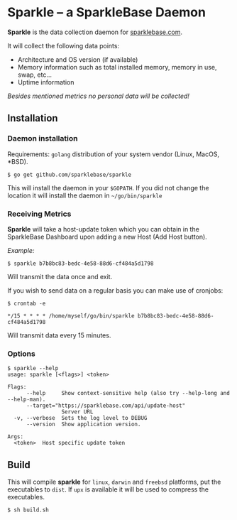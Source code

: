 # Sparkle – a SparkleBase Daemon

**Sparkle** is the data collection daemon for [sparklebase.com](https://sparklebase.com).

It will collect the following data points:
* Architecture and OS version (if available)
* Memory information such as total installed memory, memory in use, swap, etc…
* Uptime information

*Besides mentioned metrics no personal data will be collected!* 

## Installation

### Daemon installation
Requirements: `golang` distribution of your system vendor (Linux, MacOS, *BSD).

```
$ go get github.com/sparklebase/sparkle
```
This will install the daemon in your `$GOPATH`. If you did not change the location it will install the daemon in `~/go/bin/sparkle`


### Receiving Metrics
**Sparkle** will take a host-update token which you can obtain in the SparkleBase Dashboard upon adding a new Host (Add Host button).

*Example:*
```
$ sparkle b7b8bc83-bedc-4e58-88d6-cf484a5d1798
```
Will transmit the data once and exit.

If you wish to send data on a regular basis you can make use of cronjobs:

```
$ crontab -e

*/15 * * * * /home/myself/go/bin/sparkle b7b8bc83-bedc-4e58-88d6-cf484a5d1798
```
Will transmit data every 15 minutes.

### Options
```
$ sparkle --help
usage: sparkle [<flags>] <token>

Flags:
      --help     Show context-sensitive help (also try --help-long and --help-man).
      --target="https://sparklebase.com/api/update-host"
                 Server URL
  -v, --verbose  Sets the log level to DEBUG
      --version  Show application version.

Args:
  <token>  Host specific update token

```

## Build

This will compile **sparkle** for `linux`, `darwin` and `freebsd` platforms, put the executables to `dist`. If `upx` is available it will be used to compress the executables.

```
$ sh build.sh
```
